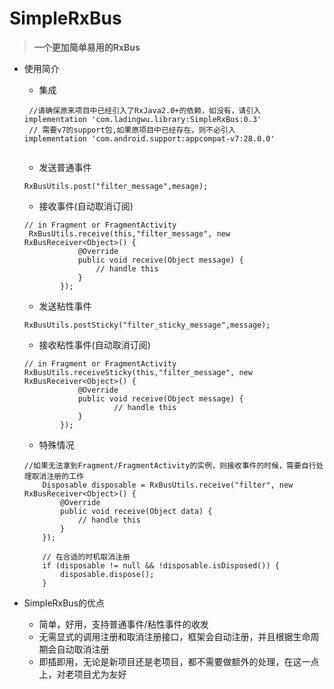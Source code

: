 # SimpleRxBus
> **一个更加简单易用的RxBus**

- 使用简介
    - 集成
    ```
     //请确保原来项目中已经引入了RxJava2.0+的依赖，如没有，请引入
    implementation 'com.ladingwu.library:SimpleRxBus:0.3'
     // 需要v7的support包,如果原项目中已经存在，则不必引入
    implementation 'com.android.support:appcompat-v7:28.0.0'


    ```
    - 发送普通事件
    ```
    RxBusUtils.post("filter_message",mesage);
    ```

    - 接收事件(自动取消订阅)
    ```
    // in Fragment or FragmentActivity
     RxBusUtils.receive(this,"filter_message", new RxBusReceiver<Object>() {
                @Override
                public void receive(Object message) {
                    // handle this
                }
            });
    ```

    - 发送粘性事件
    ```
    RxBusUtils.postSticky("filter_sticky_message",message);
    ```
    - 接收粘性事件(自动取消订阅)
    ```
    // in Fragment or FragmentActivity
    RxBusUtils.receiveSticky(this,"filter_message", new RxBusReceiver<Object>() {
                @Override
                public void receive(Object message) {
                        // handle this
                }
            });
    ```

    - 特殊情况
    ```
    //如果无法拿到Fragment/FragmentActivity的实例，则接收事件的时候，需要自行处理取消注册的工作
        Disposable disposable = RxBusUtils.receive("filter", new RxBusReceiver<Object>() {
            @Override
            public void receive(Object data) {
                // handle this
            }
        });

        // 在合适的时机取消注册
        if (disposable != null && !disposable.isDisposed()) {
            disposable.dispose();
        }
    ```

- SimpleRxBus的优点
    - 简单，好用，支持普通事件/粘性事件的收发
    - 无需显式的调用注册和取消注册接口，框架会自动注册，并且根据生命周期会自动取消注册
    - 即插即用，无论是新项目还是老项目，都不需要做额外的处理，在这一点上，对老项目尤为友好